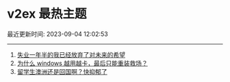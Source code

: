# v2ex 最热主题

最近更新时间: 2023-09-04 12:02:53

--- 
1. [失业一年半的我已经放弃了对未来的希望](https://www.v2ex.com/t/970625) 
2. [为什么 windows 越用越卡，最后只能重装救场？](https://www.v2ex.com/t/970626) 
3. [留学生澳洲还是回国啊？快抑郁了](https://www.v2ex.com/t/970634) 
